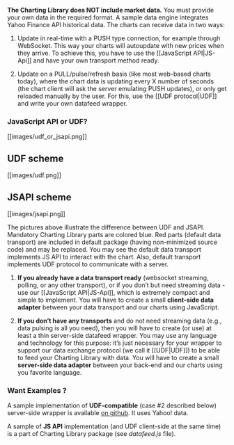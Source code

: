 **The Charting Library does NOT include market data.** You must provide your own data in the required format. A sample data engine integrates Yahoo Finance API historical data. The charts can receive data in two ways:

1. Update in real-time with a PUSH type connection, for example through WebSocket. This way your charts will autoupdate with new prices when they arrive. To achieve this, you have to use the [[JavaScript API|JS-Api]] and have your own transport method ready.

2. Update on a PULL/pulse/refresh basis (like most web-based charts today), where the chart data is updating every X number of seconds (the chart client will ask the server emulating PUSH updates), or only get reloaded manually by the user. For this, use the [[UDF protocol|UDF]] and write your own datafeed wrapper.

### JavaScript API or UDF?

[[images/udf_or_jsapi.png]]

## UDF scheme

[[images/udf.png]]

## JSAPI scheme

[[images/jsapi.png]]

The pictures above illustrate the difference between UDF and JSAPI. Mandatory Charting Library parts are colored blue. Red parts (default data transport) are included in default package (having non-minimized source code) and may be replaced. You may see the default data transport implements JS API to interact with the chart. Also, default transport implements UDF protocol to communicate with a server.

1. **If you already have a data transport ready** (websocket streaming, polling, or any other transport), or if you don’t but need streaming data - use our [[JavaScript API|JS-Api]], which is extremely compact and simple to implement. You will have to create a small **client-side data adapter** between your data transport and our charts using JavaScript.

2. **If you don’t have any transports** and do not need streaming data (e.g., data pulsing is all you need), then you will have to create (or use) at least a thin server-side datafeed wrapper. You may use any language and technology for this purpose: it’s just necessary for your wrapper to support our data exchange protocol (we call it [[UDF|UDF]]) to be able to feed your Charting Library with data. You will have to create a small **server-side data adapter** between your back-end and our charts using you favorite language.


### Want Examples ?

A sample implementation of **UDF-compatible** (case #2 described below) server-side wrapper is available [on github](https://github.com/tradingview/yahoo_datafeed). It uses Yahoo! data.

A sample of **JS API** implementation (and UDF client-side at the same time) is a part of Charting Library package (see *datafeed.js* file).